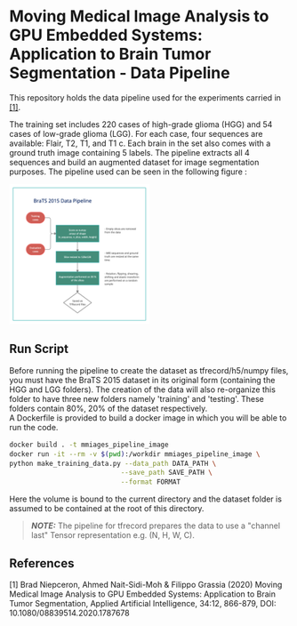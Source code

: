 # Moving Medical Image Analysis to GPU Embedded Systems: Application to Brain Tumor Segmentation - Data Pipeline

This repository holds the data pipeline used for the experiments carried in [[1]](#1).

The training set includes 220 cases of high-grade glioma (HGG) and 54 cases of low-grade glioma (LGG). For each case, four sequences are available: Flair, T2, T1, and T1 c. Each brain in the set also comes with a ground truth image containing 5 labels. The pipeline extracts all 4 sequences and build an augmented dataset for image segmentation purposes. The pipeline used can be seen in the following figure : 

<img src='./figures/pipeline.png' width="50%"> 


## Run Script


Before running the pipeline to create the dataset as tfrecord/h5/numpy files, you must have the BraTS 2015 dataset in its original form (containing the HGG and LGG folders). The creation of the data will also re-organize this folder to have three new folders namely 'training' and 'testing'. These folders contain 80%, 20% of the dataset respectively. <br>
A Dockerfile is provided to build a docker image in which you will be able to run the code.

```bash
docker build . -t mmiages_pipeline_image
docker run -it --rm -v $(pwd):/workdir mmiages_pipeline_image \
python make_training_data.py --data_path DATA_PATH \
                            --save_path SAVE_PATH \
                            --format FORMAT
```

Here the volume is bound to the current directory and the dataset folder is assumed to be contained at the root of this directory.

> **_NOTE:_**  The pipeline for tfrecord prepares the data to use a "channel last" Tensor representation e.g. (N, H, W, C).

## References
<a id="1">[1]</a> 
 Brad Niepceron, Ahmed Nait-Sidi-Moh & Filippo Grassia (2020) 
 Moving Medical Image Analysis to GPU Embedded Systems: Application to Brain Tumor Segmentation, Applied Artificial Intelligence,
 34:12, 866-879, DOI: 10.1080/08839514.2020.1787678
